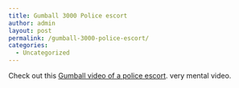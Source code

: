 ```yaml
---
title: Gumball 3000 Police escort
author: admin
layout: post
permalink: /gumball-3000-police-escort/
categories:
  - Uncategorized
---
```

Check out this [Gumball video of a police escort][1]. very mental video.

 [1]: http://www.connectedinternet.co.uk/2006/11/24/1098/